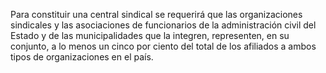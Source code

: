 Para constituir una central sindical se requerirá que las organizaciones sindicales y las asociaciones de funcionarios de la administración civil del Estado y de las municipalidades que la integren, representen, en su conjunto, a lo menos un cinco por ciento del total de los afiliados a ambos tipos de organizaciones en el país.
